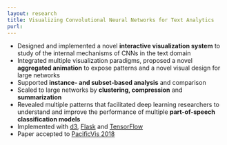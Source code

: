 ```yaml
---
layout: research
title: Visualizing Convolutional Neural Networks for Text Analytics  
purl: 
---
```


* Designed and implemented a novel **interactive visualization system** to study of the internal mechanisms of CNNs in the text domain
* Integrated multiple visualization paradigms, proposed a novel **aggregated animation** to expose patterns and a novel visual design for large networks
* Supported **instance- and subset-based analysis** and comparison
* Scaled to large networks by **clustering, compression** and **summarization**
* Revealed multiple patterns that facilitated deep learning researchers to understand and improve the performance of multiple **part-of-speech classification models**
* Implemented with [d3](https://d3js.org), [Flask](http://flask.pocoo.org) and [TensorFlow](https://www.tensorflow.org)
* Paper accepted to [PacificVis 2018](http://itolab.is.ocha.ac.jp/pvis2018/)
